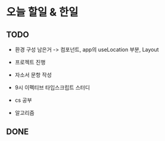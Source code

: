 # 오늘 할일 & 한일

## TODO

- 환경 구성 남은거 -> 컴포넌트, app의 useLocation 부분, Layout

- 프로젝트 진행

- 자소서 문항 작성

- 9시 이펙티브 타입스크립트 스터디

- cs 공부

- 알고리즘

## DONE
